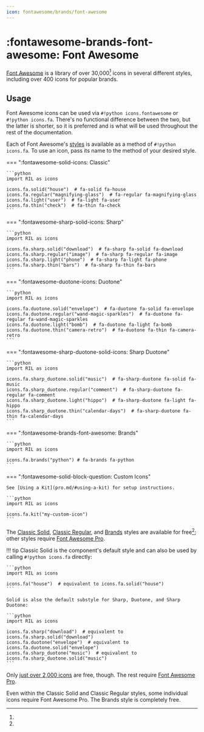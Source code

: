 ```yaml
---
icon: fontawesome/brands/font-awesome
---
```


# :fontawesome-brands-font-awesome: Font Awesome

[Font Awesome](https://fontawesome.com) is a library of over 30,000[^1] icons in several different styles,
including over 400 icons for popular brands.

## Usage

Font Awesome icons can be used via `#!python icons.fontawesome` or `#!python icons.fa`. There's no functional
difference between the two, but the latter is shorter, so it is preferred and is what will be used throughout
the rest of the documentation.

Each of Font Awesome's [styles](style-reference.md) is available as a method of `#!python icons.fa`. To use an icon,
pass its name to the method of your desired style.

=== ":fontawesome-solid-icons: Classic"

    ```python
    import RIL as icons

    icons.fa.solid("house")  # fa-solid fa-house
    icons.fa.regular("magnifying-glass")  # fa-regular fa-magnifying-glass
    icons.fa.light("user")  # fa-light fa-user
    icons.fa.thin("check")  # fa-thin fa-check
    ```

=== ":fontawesome-sharp-solid-icons: Sharp"

    ```python
    import RIL as icons

    icons.fa.sharp.solid("download")  # fa-sharp fa-solid fa-download
    icons.fa.sharp.regular("image")  # fa-sharp fa-regular fa-image
    icons.fa.sharp.light("phone")  # fa-sharp fa-light fa-phone
    icons.fa.sharp.thin("bars")  # fa-sharp fa-thin fa-bars
    ```

=== ":fontawesome-duotone-icons: Duotone"

    ```python
    import RIL as icons

    icons.fa.duotone.solid("envelope")  # fa-duotone fa-solid fa-envelope
    icons.fa.duotone.regular("wand-magic-sparkles")  # fa-duotone fa-regular fa-wand-magic-sparkles
    icons.fa.duotone.light("bomb")  # fa-duotone fa-light fa-bomb
    icons.fa.duotone.thin("camera-retro")  # fa-duotone fa-thin fa-camera-retro
    ```

=== ":fontawesome-sharp-duotone-solid-icons: Sharp Duotone"

    ```python
    import RIL as icons

    icons.fa.sharp_duotone.solid("music")  # fa-sharp-duotone fa-solid fa-music
    icons.fa.sharp_duotone.regular("comment")  # fa-sharp-duotone fa-regular fa-comment
    icons.fa.sharp_duotone.light("hippo")  # fa-sharp-duotone fa-light fa-hippo
    icons.fa.sharp_duotone.thin("calendar-days")  # fa-sharp-duotone fa-thin fa-calendar-days
    ```

=== ":fontawesome-brands-font-awesome: Brands"

    ```python
    import RIL as icons

    icons.fa.brands("python") # fa-brands fa-python
    ```

=== ":fontawesome-solid-block-question: Custom Icons"

    See [Using a Kit](pro.md/#using-a-kit) for setup instructions.

    ```python
    import RIL as icons

    icons.fa.kit("my-custom-icon")
    ```

The [Classic Solid](https://fontawesome.com/search?ip=classic&s=solid), 
[Classic Regular](https://fontawesome.com/search?ip=classic&s=regular), and [Brands](https://fontawesome.com/search?ic=brands)
styles are available for free[^2]; other styles require [Font Awesome Pro](pro.md).

!!! tip
    Classic Solid is the component's default style and can also be used by calling `#!python icons.fa` directly:

    ```python
    import RIL as icons

    icons.fa("house")  # equivalent to icons.fa.solid("house")
    ```
    
    Solid is also the default substyle for Sharp, Duotone, and Sharp Duotone:

    ```python
    import RIL as icons

    icons.fa.sharp("download")  # equivalent to icons.fa.sharp.solid("download")
    icons.fa.duotone("envelope")  # equivalent to icons.fa.duotone.solid("envelope")
    icons.fa.sharp_duotone("music")  # equivalent to icons.fa.sharp_duotone.solid("music")
    ``` 

[^1]:
Only [just over 2,000 icons](https://fontawesome.com/search?m=free) are free, though. The rest require [Font Awesome Pro](pro.md).

[^2]:
Even within the Classic Solid and Classic Regular styles, some individual icons require Font Awesome Pro. The Brands 
style is completely free.

